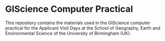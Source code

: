 # GIScience Computer Practical

This repository contains the materials used in the GIScience computer practical for the Applicant Visit Days at the School of Geography, Earth and Environmental Science of the University of Birmingham (UK).
